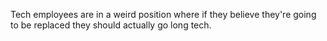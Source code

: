 Tech employees are in a weird position where if they believe they're going to be replaced they should actually go long tech.

